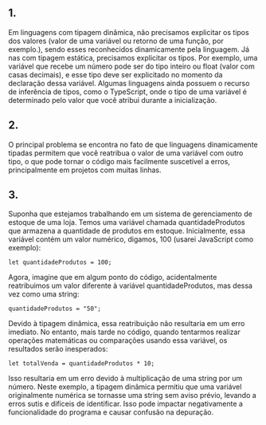 ## 1. 
Em linguagens com tipagem dinâmica, não precisamos explicitar os tipos dos valores (valor de uma variável ou retorno de uma
função, por exemplo.), sendo esses reconhecidos dinamicamente pela linguagem. Já nas com tipagem estática, precisamos explicitar
os tipos. Por exemplo, uma variável que recebe um número pode ser do tipo inteiro ou float (valor com casas decimais), e esse
tipo deve ser explicitado no momento da declaração dessa variável. Algumas linguagens ainda possuem o recurso de inferência de
tipos, como o TypeScript, onde o tipo de uma variável é determinado pelo valor que você atribui durante a inicialização.

## 2. 
O principal problema se encontra no fato de que linguagens dinamicamente tipadas permitem que você reatribua o valor de uma
variável com outro tipo, o que pode tornar o código mais facilmente suscetível a erros, principalmente em projetos com muitas
linhas.

## 3. 
Suponha que estejamos trabalhando em um sistema de gerenciamento de estoque de uma loja. Temos uma variável chamada 
quantidadeProdutos que armazena a quantidade de produtos em estoque. Inicialmente, essa variável contém um valor numérico, 
digamos, 100 (usarei JavaScript como exemplo):

`let quantidadeProdutos = 100;`

Agora, imagine que em algum ponto do código, acidentalmente reatribuimos um valor diferente à variável quantidadeProdutos, 
mas dessa vez como uma string:

`quantidadeProdutos = "50";`

Devido à tipagem dinâmica, essa reatribuição não resultaria em um erro imediato. No entanto, mais tarde no código, quando
tentarmos realizar operações matemáticas ou comparações usando essa variável, os resultados serão inesperados:

`let totalVenda = quantidadeProdutos * 10;`

Isso resultaria em um erro devido à multiplicação de uma string por um número. Neste exemplo, a tipagem dinâmica permitiu que 
uma variável originalmente numérica se tornasse uma string sem aviso prévio, levando a erros sutis e difíceis de identificar. Isso
pode impactar negativamente a funcionalidade do programa e causar confusão na depuração.
